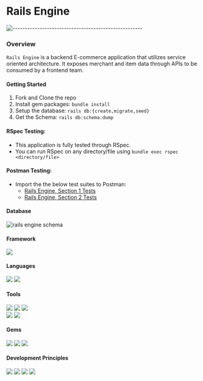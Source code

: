 <h1>Rails Engine</h1>

![-----------------------------------------------------](https://raw.githubusercontent.com/andreasbm/readme/master/assets/lines/rainbow.png)
### Overview
`Rails Engine` is a backend E-commerce application that utilizes service oriented architecture. It exposes merchant and item data through APIs to be consumed by a frontend team. 

#### Getting Started

1. Fork and Clone the repo
2. Install gem packages: `bundle install`
3. Setup the database: `rails db:{create,migrate,seed}`
4. Get the Schema: `rails db:schema:dump`

#### RSpec Testing:
  - This application is fully tested through RSpec. 
  - You can run RSpec on any directory/file using `bundle exec rspec <directory/file>`
 
#### Postman Testing:

  - Import the the below test suites to Postman: 
     - [Rails Engine, Section 1 Tests](https://backend.turing.edu/module3/projects/rails_engine_lite/RailsEngineSection1.postman_collection.json)
     - [Rails Engine, Section 2 Tests](https://backend.turing.edu/module3/projects/rails_engine_lite/RailsEngineSection2.postman_collection.json)

#### Database 
![rails engine schema](https://user-images.githubusercontent.com/84606723/168408296-71a4a92f-701b-4701-813b-ca33d157beb7.png)

#### Framework
<p>
  <img src="https://img.shields.io/badge/Ruby%20On%20Rails-b81818.svg?&style=flat&logo=rubyonrails&logoColor=white" />
</p>

#### Languages
<p>
  <img src="https://img.shields.io/badge/Ruby-CC0000.svg?&style=flaste&logo=ruby&logoColor=white" />
  <img src="https://img.shields.io/badge/ActiveRecord-CC0000.svg?&style=flaste&logo=rubyonrails&logoColor=white" />
</p>

#### Tools
<p>
  <img src="https://img.shields.io/badge/Atom-66595C.svg?&style=flaste&logo=atom&logoColor=white" />  
  <img src="https://img.shields.io/badge/Git-F05032.svg?&style=flaste&logo=git&logoColor=white" />
  <img src="https://img.shields.io/badge/GitHub-181717.svg?&style=flaste&logo=github&logoColor=white" />
  </br>
  <img src="https://img.shields.io/badge/Postman-FF6E4F.svg?&style=flat&logo=postman&logoColor=white" />
  <img src="https://img.shields.io/badge/PostgreSQL-4169E1.svg?&style=flaste&logo=postgresql&logoColor=white" />
</p>

#### Gems
<p>
  <img src="https://img.shields.io/badge/rspec--rails-b81818.svg?&style=flaste&logo=rubygems&logoColor=white" />
  <img src="https://img.shields.io/badge/pry-b81818.svg?&style=flaste&logo=rubygems&logoColor=white" />  
  <img src="https://img.shields.io/badge/simplecov-b81818.svg?&style=flaste&logo=rubygems&logoColor=white" />  
</p>

#### Development Principles
<p>
  <img src="https://img.shields.io/badge/OOP-b81818.svg?&style=flaste&logo=OOP&logoColor=white" />
  <img src="https://img.shields.io/badge/TDD-b87818.svg?&style=flaste&logo=TDD&logoColor=white" />
  <img src="https://img.shields.io/badge/MVC-b8b018.svg?&style=flaste&logo=MVC&logoColor=white" />
  <img src="https://img.shields.io/badge/REST-33b818.svg?&style=flaste&logo=REST&logoColor=white" />  
</p>
